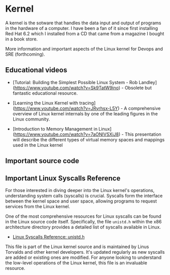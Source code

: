 # Kernel

A kernel is the sotware that handles the data input and output of programs in the hardware of a computer. I have been a fan of it since first installing Red Hat 6.2 which I installed from a CD that came from a magazine I bought in a book store.

More information and important aspects of the Linux kernel for Devops and SRE (forthcoming).

## Educational videos

- [Tutorial: Building the Simplest Possible Linux System - Rob Landley] (https://www.youtube.com/watch?v=Sk9TatW9ino) - Obsolete but fantastic educational resource.

- [Learning the Linux Kernel with tracing] (https://www.youtube.com/watch?v=JRyrhsx-L5Y) - A comprehensive overview of Linux kernel internals by one of the leading figures in the Linux community.

- [Introduction to Memory Management in Linux] (https://www.youtube.com/watch?v=7aONIVSXiJ8) - This presentation will describe the different types of virtual memory spaces and mappings used in the Linux kernel


## Important source code

## Important Linux Syscalls Reference

For those interested in diving deeper into the Linux kernel's operations, understanding system calls (syscalls) is crucial. Syscalls form the interface between the kernel space and user space, allowing programs to request services from the Linux kernel.

One of the most comprehensive resources for Linux syscalls can be found in the Linux source code itself. Specifically, the file `unistd.h` within the x86 architecture directory provides a detailed list of syscalls available in Linux.

- [Linux Syscalls Reference: unistd.h](https://github.com/torvalds/linux/blob/master/arch/x86/include/asm/unistd.h)

This file is part of the Linux kernel source and is maintained by Linus Torvalds and other kernel developers. It's updated regularly as new syscalls are added or existing ones are modified. For anyone looking to understand the low-level operations of the Linux kernel, this file is an invaluable resource.

